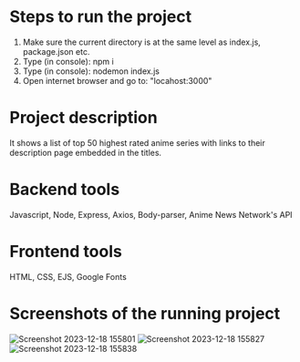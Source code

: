 # Steps to run the project
1) Make sure the current directory is at the same level as index.js, package.json etc.
2) Type (in console): npm i
3) Type (in console): nodemon index.js
4) Open internet browser and go to: "locahost:3000"

# Project description
It shows a list of top 50 highest rated anime series with links to their description page embedded in the titles.

# Backend tools
Javascript, Node, Express, Axios, Body-parser, Anime News Network's API

# Frontend tools
HTML, CSS, EJS, Google Fonts

# Screenshots of the running project
![Screenshot 2023-12-18 155801](https://github.com/MilloDacha/Anime-news/assets/74770451/37f7104e-0cf9-4524-a1db-aa92ee8cc0c8)
![Screenshot 2023-12-18 155827](https://github.com/MilloDacha/Anime-news/assets/74770451/8e225e48-0127-471b-bf9d-08b968886dea)
![Screenshot 2023-12-18 155838](https://github.com/MilloDacha/Anime-news/assets/74770451/ae09ec5a-4755-4d49-b596-69a80b082e04)
